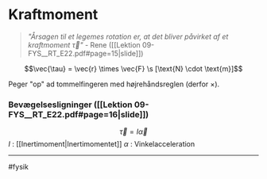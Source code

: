 # Kraftmoment
> *"Årsagen til et legemes rotation er, at det bliver påvirket af et kraftmoment $\vec{\tau}$"* 
> \- Rene ([[Lektion 09-FYS__RT_E22.pdf#page=15|slide]])

$$\vec{\tau} = \vec{r} \times \vec{F} \s [\text{N} \cdot \text{m}]$$

Peger "op" ad tommelfingeren med højrehåndsreglen (derfor $\times$).

### Bevægelsesligninger ([[Lektion 09-FYS__RT_E22.pdf#page=16|slide]])
$$\vec{\tau} = I\vec{\alpha}$$
$I$ : [[Inertimoment|Inertimomentet]]
$\alpha$ : Vinkelacceleration

---
#fysik 